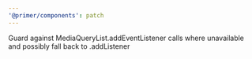 ```yaml
---
'@primer/components': patch
---
```


Guard against MediaQueryList.addEventListener calls where unavailable and possibly fall back to .addListener
